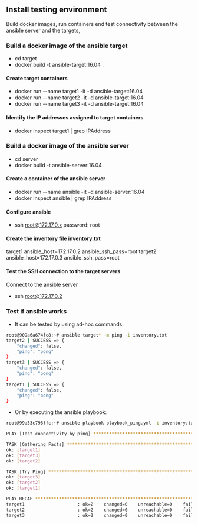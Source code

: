 ## Install testing environment

Build docker images, run containers end test connectivity between the ansible server and the targets,

### Build a docker image of the ansible target
- cd target
- docker build -t ansible-target:16.04 .

#### Create target containers
- docker run --name target1 -it -d ansible-target:16.04
- docker run --name target2 -it -d ansible-target:16.04
- docker run --name target3 -it -d ansible-target:16.04

#### Identify the IP addresses assigned to target containers
- docker inspect target1 | grep IPAddress

### Build a docker image of the ansible server
- cd server
- docker build -t ansible-server:16.04 .
 
#### Create a container of the ansible server
- docker run --name ansible -it -d ansible-server:16.04
- docker inspect ansible | grep IPAddress

#### Configure ansible
- ssh root@172.17.0.x
password: root

#### Create the inventory file inventory.txt
target1 ansible_host=172.17.0.2 ansible_ssh_pass=root
target2 ansible_host=172.17.0.3 ansible_ssh_pass=root

#### Test the SSH connection to the target servers
Connect to the ansible server
- ssh root@172.17.0.2

### Test if ansible works

- It can be tested by using ad-hoc commands:
```sh
root@909a6a674fc8:~# ansible target* -m ping -i inventory.txt
target2 | SUCCESS => {
    "changed": false,
    "ping": "pong"
}
target3 | SUCCESS => {
    "changed": false,
    "ping": "pong"
}
target1 | SUCCESS => {
    "changed": false,
    "ping": "pong"
}
```

- Or by executing the ansible playbook:
```sh
root@99a53c796ffc:~# ansible-playbook playbook_ping.yml -i inventory.txt

PLAY [Test connectivity by ping] ***************************************************************************************************************************************************************************

TASK [Gathering Facts] *************************************************************************************************************************************************************************************
ok: [target1]
ok: [target3]
ok: [target2]

TASK [Try Ping] ********************************************************************************************************************************************************************************************
ok: [target3]
ok: [target2]
ok: [target1]

PLAY RECAP *************************************************************************************************************************************************************************************************
target1                    : ok=2    changed=0    unreachable=0    failed=0
target2                    : ok=2    changed=0    unreachable=0    failed=0
target3                    : ok=2    changed=0    unreachable=0    failed=0

```
